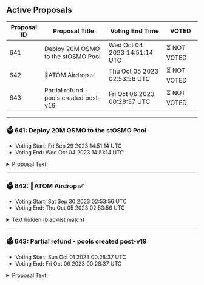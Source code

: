 ## Active Proposals

| Proposal ID | Proposal Title | Voting End Time | VOTED |
|-------------|----------------|-----------------|-------|
| 641 | Deploy 20M OSMO to the stOSMO Pool | Wed Oct 04 2023 14:51:14 UTC | ⏳ NOT VOTED |
| 642 | 💎ATOM Airdrop ✅  | Thu Oct 05 2023 02:53:56 UTC | ⏳ NOT VOTED |
| 643 | Partial refund - pools created post-v19 | Fri Oct 06 2023 00:28:37 UTC | ⏳ NOT VOTED |

---

### 🗳 641: Deploy 20M OSMO to the stOSMO Pool
- Voting Start: Fri Sep 29 2023 14:51:14 UTC
- Voting End: Wed Oct 04 2023 14:51:14 UTC

<details>
<summary>Proposal Text</summary>
 
# SummaryrnThis proposal aims to deploy 20M OSMO to the [stOSMO/OSMO stableswap pool 4](https://app.osmosis.zone/pool/833) (#833).rnrnDoing so would eliminate the need to spend internal OSMO incentives for stOSMO liquidity, reducing OSMO emissions. Furthermore, this would create deep stOSMO liquidity, enabling Mars to safely approve stOSMO as collateral. Membrane and Levana would also likely be able to use stOSMO as collateral.rnrnThe amount of OSMO specified was calculated using Mars' rigorous Risk Framework. This amount would enable Mars to safely add stOSMO as collateral, with decent parameters.rnrnThe OSMO would be sent to a 4/6 signature scheme DAODAO multisig controlled by trusted community members. The multisig would provide the OSMO as liquidity, and then transfer the resultant LP tokens to the Osmosis community pool.rnrnSo instead of the 20M OSMO sitting idle in the community pool, it would be sitting in the stOSMO/OSMO pool, facilitating efficient stOSMO trading and generating fee revenue for OSMO stakers. And by holding the LP tokens, Osmosis governance would have complete control of the liquidity position.rnrn## Governance votesrnThe following items describe the voting options and their significance for this proposal:rn* **YES**: You wish to deploy 20M OSMO to the stOSMO/OSMO stableswap pool, to enhance Osmosis DeFirn* **NO**: You do not wish to deploy OSMO protocol owned liquidityrn* **NO WITH VETO**: You 1) consider this proposal to be spam, 2) believe it infringes on minority interests, or 3) believe it violates the rules of engagement as currently set out by Cosmos Hub governance. If the number of NoWithVeto votes is greater than a third of total votes, the proposal is rejected and the deposits are burnedrn* **ABSTAIN**: You wish to contribute to quorum but you formally decline to vote either for or against the proposalrnSee full details and the community discussion on the forum:rnhttps://forum.osmosis.zone/t/deploy-20m-osmo-to-the-stosmo-poolrn
</details>

---

### 🗳 642: 💎ATOM Airdrop ✅ 
- Voting Start: Sat Sep 30 2023 02:53:56 UTC
- Voting End: Thu Oct 05 2023 02:53:56 UTC

<details>
<summary>Text hidden (blacklist match)</summary>
 
</details>

---

### 🗳 643: Partial refund - pools created post-v19
- Voting Start: Sun Oct 01 2023 00:28:37 UTC
- Voting End: Fri Oct 06 2023 00:28:37 UTC

<details>
<summary>Proposal Text</summary>
 
Requesting 13500 OSMO to facilitate user refunds of 900 osmo for all <15> pools ncreated between the time of the increase and the start of discussion to nofficialize that change. Funds will go to Support Lab DAO wallet, nto be dispersed by multisend. Discussion and details here -- nhttps://forum.osmosis.zone/t/reimburse-900-osmo-to-any-recent-pool-creators/370
</details>
